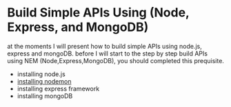 # Build Simple APIs Using (Node, Express, and MongoDB)
at the moments I will present how to build simple APIs using node.js, express and mongoDB.
before I will start to the step by step build APIs using NEM (Node,Express,MongoDB), you should completed this prequisite.

* installing node.js
* [installing nodemon](./docs/installing-nodemon.md)
* installing express framework
* installing mongoDB